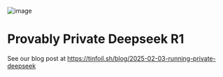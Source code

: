 ![image](https://github.com/user-attachments/assets/268002b0-b3de-418c-8b13-89fce530815e)

# Provably Private Deepseek R1

See our blog post at https://tinfoil.sh/blog/2025-02-03-running-private-deepseek
